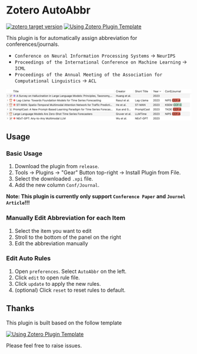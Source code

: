 # Zotero AutoAbbr

[![zotero target version](https://img.shields.io/badge/Zotero-7-green?style=flat-square&logo=zotero&logoColor=CC2936)](https://www.zotero.org)
[![Using Zotero Plugin Template](https://img.shields.io/badge/Using-Zotero%20Plugin%20Template-blue?style=flat-square&logo=github)](https://github.com/windingwind/zotero-plugin-template)

This plugin is for automatically assign abbreviation for conferences/journals.

+ `Conference on Neural Information Processing Systems` -> `NeurIPS`
+ `Proceedings of the International Conference on Machine Learning` -> `ICML`
+ `Proceedings of the Annual Meeting of the Association for Computational Linguistics` -> `ACL`

![](./doc/ScreenShot.png)


## Usage

### Basic Usage

1. Download the plugin from `release`.
2. Tools -> Plugins -> "Gear" Button top-right -> Install Plugin from File.
3. Select the downloaded `.xpi` file.
4. Add the new column `Conf/Journal`.

**Note: This plugin is currently only support `Conference Paper` and `Journel Article`!!!**

### Manually Edit Abbreviation for each Item

1. Select the item you want to edit
2. Stroll to the bottom of the panel on the right
3. Edit the abbreviation manually

### Edit Auto Rules

1. Open `preferences`. Select `AutoAbbr` on the left.
2. Click `edit` to open rule file.
3. Click `update` to apply the new rules.
4. (optional) Click `reset` to reset rules to default.

## Thanks

This plugin is built based on the follow template

[![Using Zotero Plugin Template](https://img.shields.io/badge/Using-Zotero%20Plugin%20Template-blue?style=flat-square&logo=github)](https://github.com/windingwind/zotero-plugin-template)


Please feel free to raise issues.